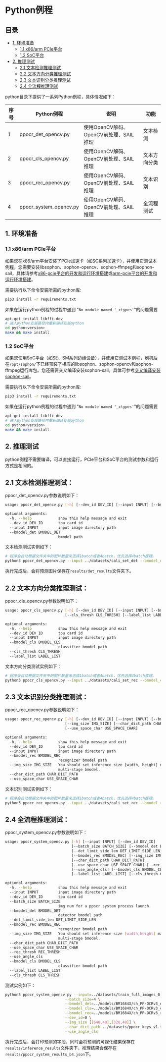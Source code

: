 # Python例程

## 目录

* [1. 环境准备](#1-环境准备)
    * [1.1 x86/arm PCIe平台](#11-x86arm-pcie平台)
    * [1.2 SoC平台](#12-soc平台)
* [2. 推理测试](#2-推理测试)
    * [2.1 文本检测推理测试](#21-文本检测推理测试)
    * [2.2 文本方向分类推理测试](#22-文本方向分类推理测试)
    * [2.3 文本识别分类推理测试](#23-文本识别分类推理测试)
    * [2.4 全流程推理测试](#24-全流程推理测试)

python目录下提供了一系列Python例程，具体情况如下：

| 序号   | Python例程              | 说明                                    | 功能 |
| ----   | ----------------       | ---------------------------             |-    |
| 1      | ppocr_det_opencv.py    | 使用OpenCV解码、OpenCV前处理、SAIL推理   |文本检测|
| 2      | ppocr_cls_opencv.py    | 使用OpenCV解码、OpenCV前处理、SAIL推理   |文本方向分类|
| 3      | ppocr_rec_opencv.py    | 使用OpenCV解码、OpenCV前处理、SAIL推理   |文本识别|
| 4      | ppocr_system_opencv.py | 使用OpenCV解码、OpenCV前处理、SAIL推理   |全流程测试|

## 1. 环境准备
### 1.1 x86/arm PCIe平台

如果您在x86/arm平台安装了PCIe加速卡（如SC系列加速卡），并使用它测试本例程，您需要安装libsophon、sophon-opencv、sophon-ffmpeg和sophon-sail，具体请参考[x86-pcie平台的开发和运行环境搭建](../../../docs/Environment_Install_Guide.md#3-x86-pcie平台的开发和运行环境搭建)或[arm-pcie平台的开发和运行环境搭建](../../../docs/Environment_Install_Guide.md#5-arm-pcie平台的开发和运行环境搭建)。

需要执行以下命令安装所需的python库:
```bash
pip3 install -r requirements.txt
```

如果在运行python例程的过程中遇到 "`No module named '_ctypes'`"的问题需要
```bash
apt-get install libffi-dev
# 进入python安装路径内重新编译安装python
cd python<version>
make && make install
```
### 1.2 SoC平台

如果您使用SoC平台（如SE、SM系列边缘设备），并使用它测试本例程，刷机后在`/opt/sophon/`下已经预装了相应的libsophon、sophon-opencv和sophon-ffmpeg运行库包。您还需要交叉编译安装sophon-sail，具体可参考[交叉编译安装sophon-sail](../../../docs/Environment_Install_Guide.md#42-交叉编译安装sophon-sail)。

需要执行以下命令安装所需的python库:
```bash
pip3 install -r requirements.txt
```

如果在运行python例程的过程中遇到 "`No module named '_ctypes'`"的问题需要
```bash
apt-get install libffi-dev
# 进入python安装路径内重新编译安装python
cd python<version>
make && make install
```

## 2. 推理测试
python例程不需要编译，可以直接运行，PCIe平台和SoC平台的测试参数和运行方式是相同的。
## 2.1 文本检测推理测试：
ppocr_det_opencv.py参数说明如下：
```bash
usage: ppocr_det_opencv.py [-h] [--dev_id DEV_ID] [--input INPUT] [--bmodel_det BMODEL_DET]

optional arguments:
  -h, --help            show this help message and exit
  --dev_id DEV_ID       tpu card id
  --input INPUT         input image directory path
  --bmodel_det BMODEL_DET
                        bmodel path
```

文本检测测试实例如下：
```bash
# 程序会自动根据文件夹中的图片数量来选择1batch或者4batch，优先选择4batch推理。
python3 ppocr_det_opencv.py --input ../datasets/cali_set_det --bmodel_det ../models/BM1684X/ch_PP-OCRv3_det_fp32.bmodel --dev_id 0
```
执行完成后，会将预测图片保存在`results/det_results`文件夹下。

## 2.2 文本方向分类推理测试：
ppocr_cls_opencv.py参数说明如下：
```bash
usage: ppocr_cls_opencv.py [-h] [--dev_id DEV_ID] [--input INPUT] [--bmodel_cls BMODEL_CLS]
                           [--cls_thresh CLS_THRESH] [--label_list LABEL_LIST]

optional arguments:
  -h, --help            show this help message and exit
  --dev_id DEV_ID       tpu card id
  --input INPUT         input image directory path
  --bmodel_cls BMODEL_CLS
                        classifier bmodel path
  --cls_thresh CLS_THRESH
  --label_list LABEL_LIST
```

文本方向分类测试实例如下：
```bash
# 程序会自动根据文件夹中的图片数量来选择1batch或者4batch，优先选择4batch推理。
python3 ppocr_cls_opencv.py --input ../datasets/cali_set_rec --bmodel_cls ../models/BM1684X/ch_PP-OCRv3_cls_fp32.bmodel --dev_id 0 --cls_thresh 0.9 --label_list 0,180
```

## 2.3 文本识别分类推理测试：
ppocr_rec_opencv.py参数说明如下：
```bash
usage: ppocr_rec_opencv.py [-h] [--dev_id DEV_ID] [--input INPUT] [--bmodel_rec BMODEL_REC]
                           [--img_size IMG_SIZE] [--char_dict_path CHAR_DICT_PATH]
                           [--use_space_char USE_SPACE_CHAR]

optional arguments:
  -h, --help            show this help message and exit
  --dev_id DEV_ID       tpu card id
  --input INPUT         input image directory path
  --bmodel_rec BMODEL_REC
                        recognizer bmodel path
  --img_size IMG_SIZE   You should set inference size [width, height] manually if using
                        multi-stage bmodel.
  --char_dict_path CHAR_DICT_PATH
  --use_space_char USE_SPACE_CHAR
```

文本识别测试实例如下：
```bash
# 程序会自动根据文件夹中的图片数量来选择1batch或者4batch，优先选择4batch推理。
python3 ppocr_rec_opencv.py --input ../datasets/cali_set_rec --bmodel_rec ../models/BM1684X/ch_PP-OCRv3_rec_fp32.bmodel --dev_id 0 --img_size [[640,48],[320,48]] --char_dict_path ../datasets/ppocr_keys_v1.txt
```

## 2.4 全流程推理测试：
ppocr_system_opencv.py参数说明如下：
```bash
usage: ppocr_system_opencv.py [-h] [--input INPUT] [--dev_id DEV_ID]
                              [--batch_size BATCH_SIZE] [--bmodel_det BMODEL_DET]
                              [--det_limit_side_len DET_LIMIT_SIDE_LEN]
                              [--bmodel_rec BMODEL_REC] [--img_size IMG_SIZE]
                              [--char_dict_path CHAR_DICT_PATH]
                              [--use_space_char USE_SPACE_CHAR] [--rec_thresh REC_THRESH]
                              [--use_angle_cls] [--bmodel_cls BMODEL_CLS]
                              [--label_list LABEL_LIST] [--cls_thresh CLS_THRESH]

optional arguments:
  -h, --help            show this help message and exit
  --input INPUT         input image directory path
  --dev_id DEV_ID       tpu card id
  --batch_size BATCH_SIZE
                        img num for a ppocr system process launch.
  --bmodel_det BMODEL_DET
                        detector bmodel path
  --det_limit_side_len DET_LIMIT_SIDE_LEN
  --bmodel_rec BMODEL_REC
                        recognizer bmodel path
  --img_size IMG_SIZE   You should set inference size [width,height] manually if using
                        multi-stage bmodel.
  --char_dict_path CHAR_DICT_PATH
  --use_space_char USE_SPACE_CHAR
  --rec_thresh REC_THRESH
  --use_angle_cls
  --bmodel_cls BMODEL_CLS
                        classifier bmodel path
  --label_list LABEL_LIST
  --cls_thresh CLS_THRESH
```

测试实例如下：
```bash
python3 ppocr_system_opencv.py --input=../datasets/train_full_images_0 \
                           --batch_size=4 \
                           --bmodel_det=../models/BM1684X/ch_PP-OCRv3_det_fp32.bmodel \
                           --bmodel_cls=../models/BM1684X/ch_PP-OCRv3_cls_fp32.bmodel \
                           --bmodel_rec=../models/BM1684X/ch_PP-OCRv3_rec_fp32.bmodel \
                           --dev_id=0 \
                           --img_size [[640,48],[320,48]] \
                           --char_dict_path ../datasets/ppocr_keys_v1.txt \
                           --use_angle_cls
```

执行完成后，会打印预测的字段，同时会将预测的可视化结果保存在`results/inference_results`文件夹下，推理结果会保存在`results/ppocr_system_results_b4.json`下。
